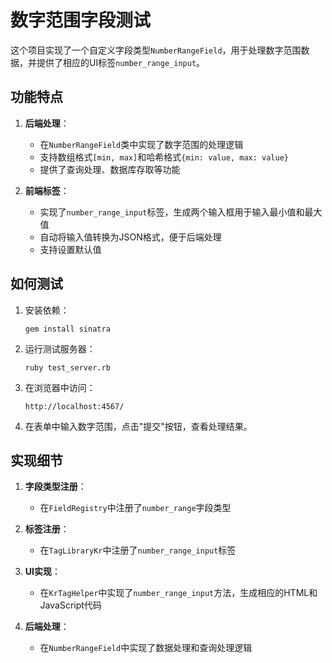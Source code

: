 # 数字范围字段测试

这个项目实现了一个自定义字段类型`NumberRangeField`，用于处理数字范围数据，并提供了相应的UI标签`number_range_input`。

## 功能特点

1. **后端处理**：
   - 在`NumberRangeField`类中实现了数字范围的处理逻辑
   - 支持数组格式`[min, max]`和哈希格式`{min: value, max: value}`
   - 提供了查询处理、数据库存取等功能

2. **前端标签**：
   - 实现了`number_range_input`标签，生成两个输入框用于输入最小值和最大值
   - 自动将输入值转换为JSON格式，便于后端处理
   - 支持设置默认值

## 如何测试

1. 安装依赖：
   ```
   gem install sinatra
   ```

2. 运行测试服务器：
   ```
   ruby test_server.rb
   ```

3. 在浏览器中访问：
   ```
   http://localhost:4567/
   ```

4. 在表单中输入数字范围，点击"提交"按钮，查看处理结果。

## 实现细节

1. **字段类型注册**：
   - 在`FieldRegistry`中注册了`number_range`字段类型

2. **标签注册**：
   - 在`TagLibraryKr`中注册了`number_range_input`标签

3. **UI实现**：
   - 在`KrTagHelper`中实现了`number_range_input`方法，生成相应的HTML和JavaScript代码

4. **后端处理**：
   - 在`NumberRangeField`中实现了数据处理和查询处理逻辑
